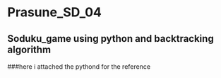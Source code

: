 # Prasune_SD_04

## Soduku_game using python and backtracking algorithm

###here i attached the pythond for the reference

